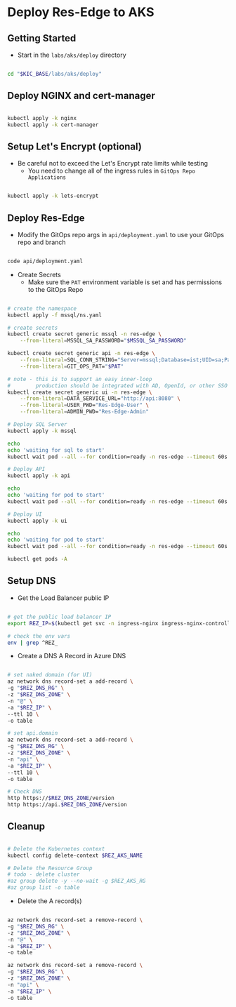 # Deploy Res-Edge to AKS

## Getting Started

- Start in the `labs/aks/deploy` directory

```bash

cd "$KIC_BASE/labs/aks/deploy"

```

## Deploy NGINX and cert-manager

```bash

kubectl apply -k nginx
kubectl apply -k cert-manager

```

## Setup Let's Encrypt (optional)

- Be careful not to exceed the Let's Encrypt rate limits while testing
  - You need to change all of the ingress rules in `GitOps Repo Applications`

```bash

kubectl apply -k lets-encrypt

```

## Deploy Res-Edge

- Modify the GitOps repo args in `api/deployment.yaml` to use your GitOps repo and branch

```bash

code api/deployment.yaml

```

- Create Secrets
  - Make sure the `PAT` environment variable is set and has permissions to the GitOps Repo

```bash

# create the namespace
kubectl apply -f mssql/ns.yaml

# create secrets
kubectl create secret generic mssql -n res-edge \
    --from-literal=MSSQL_SA_PASSWORD="$MSSQL_SA_PASSWORD"

kubectl create secret generic api -n res-edge \
    --from-literal=SQL_CONN_STRING="Server=mssql;Database=ist;UID=sa;Password=$MSSQL_SA_PASSWORD;TrustServerCertificate=True;" \
    --from-literal=GIT_OPS_PAT="$PAT"

# note - this is to support an easy inner-loop
#        production should be integrated with AD, OpenId, or other SSO provider
kubectl create secret generic ui -n res-edge \
    --from-literal=DATA_SERVICE_URL="http://api:8080" \
    --from-literal=USER_PWD="Res-Edge-User" \
    --from-literal=ADMIN_PWD="Res-Edge-Admin"

# Deploy SQL Server
kubectl apply -k mssql

echo
echo 'waiting for sql to start'
kubectl wait pod --all --for condition=ready -n res-edge --timeout 60s

# Deploy API
kubectl apply -k api

echo
echo 'waiting for pod to start'
kubectl wait pod --all --for condition=ready -n res-edge --timeout 60s

# Deploy UI
kubectl apply -k ui

echo
echo 'waiting for pod to start'
kubectl wait pod --all --for condition=ready -n res-edge --timeout 60s

kubectl get pods -A

```

## Setup DNS

- Get the Load Balancer public IP

```bash

# get the public load balancer IP
export REZ_IP=$(kubectl get svc -n ingress-nginx ingress-nginx-controller -o jsonpath='{.status.loadBalancer.ingress[0].ip}')

# check the env vars
env | grep ^REZ_

```

- Create a DNS A Record in Azure DNS

```bash

# set naked domain (for UI)
az network dns record-set a add-record \
-g "$REZ_DNS_RG" \
-z "$REZ_DNS_ZONE" \
-n "@" \
-a "$REZ_IP" \
--ttl 10 \
-o table

# set api.domain
az network dns record-set a add-record \
-g "$REZ_DNS_RG" \
-z "$REZ_DNS_ZONE" \
-n "api" \
-a "$REZ_IP" \
--ttl 10 \
-o table

# Check DNS
http https://$REZ_DNS_ZONE/version
http https://api.$REZ_DNS_ZONE/version

  ```

## Cleanup

```bash

# Delete the Kubernetes context
kubectl config delete-context $REZ_AKS_NAME

# Delete the Resource Group
# todo - delete cluster
#az group delete -y --no-wait -g $REZ_AKS_RG
#az group list -o table

```

- Delete the A record(s)

```bash

az network dns record-set a remove-record \
-g "$REZ_DNS_RG" \
-z "$REZ_DNS_ZONE" \
-n "@" \
-a "$REZ_IP" \
-o table

az network dns record-set a remove-record \
-g "$REZ_DNS_RG" \
-z "$REZ_DNS_ZONE" \
-n "api" \
-a "$REZ_IP" \
-o table

```
